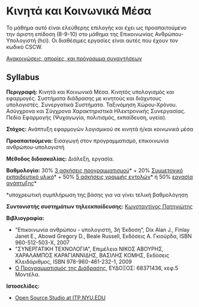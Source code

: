 # Κινητά και Κοινωνικά Μέσα

Το μάθημα αυτό είναι ελεύθερης επιλογής και έχει ως προαπαιτούμενο την άριστη επίδοση (8-9-10) στο μάθημα της Επικοινωνίας Ανθρώπου-Υπολογιστή (hci). Οι διαθέσιμες εργασίες είναι αυτές που έχουν τον κωδικό CSCW.

[Ανακοινώσεις, απορίες, και πρόγραμμα συναντήσεων](https://github.com/courses-ionio/cscw/issues)

## Syllabus

**Περιγραφή:** Κινητά και Κοινωνικά Μέσα. Κινητός υπολογισμός και εφαρμογές. Συστήματα διάδρασης με κινητούς και διάχυτους υπολογιστές. Συνεργατικά Συστήματα. Ταξινόμηση Χώρου-Χρόνου. Ασύγχρονα και Σύγχρονα Χαρακτηριστικά Ηλεκτρονικής Συνεργασίας. Πεδία Εφαρμογής (Ψυχαγωγία, πολιτισμός, εκπαίδευση, υγεία).

**Στόχος:** Ανάπτυξη εφαρμογών λογισμικού σε κινητά ή/και κοινωνικά μέσα

**Προαπαιτούμενα:** Εισαγωγή στον προγραμματισμό, επικοινωνία ανθρώπου-υπολογιστή

**Μέθοδος διδασκαλίας:** Διάλεξη, εργασία.

**Βαθμολογία:** 30% [3 ασκήσεις προγραμματισμού](https://courses-ionio.github.io/projects/remix)* + 20% [Συμμετοχικό εκπαιδευτικό υλικό](https://courses-ionio.github.io/projects/social/)* + 50% [5 ασκήσεις γραμμής εντολών](https://courses-ionio.github.io/projects/dokey)* ή 50% [εργασία ανάπτυξης](https://courses-ionio.github.io/projects/dev/)*

*υποχρεωτική συμπλήρωση της βάσης για να γίνει τελική βαθμολόγηση

**Συντονιστής συστημάτων τηλεεκπαίδευσης:** [Κωνσταντίνος Πατηνιώτης](https://github.com/c15pati)

**Βιβλιογραφία:** 

* "Επικοινωνία ανθρώπου - υπολογιστή, 3ή Έκδοση", Dix Alan J., Finlay Janet E., Abowd Gregory D., Beale Russell, Εκδόσεις Α. Γκιούρδα, ISBN 960-512-503-X, 2007 
* "ΣΥΝΕΡΓΑΤΙΚΗ ΤΕΧΝΟΛΟΓΙΑ", Επιμέλεια ΝΙΚΟΣ ΑΒΟΥΡΗΣ, ΧΑΡΑΛΑΜΠΟΣ ΚΑΡΑΓΙΑΝΝΙΔΗΣ, ΒΑΣΙΛΗΣ ΚΟΜΗΣ, Εκδόσεις Κλειδάριθμος, ISBN 978-960-461-232-1, 2009
* [Ο Προγραμματισμός της Διάδρασης](https://pibook.epidro.me), ΕΥΔΟΞΟΣ: 68371436, κεφ.5 Μοντέλα.

**Ιστοσελίδες:**

* [Open Source Studio at ITP.NYU.EDU](https://github.com/Open-Source-Studio-at-ITP/Syllabus)
